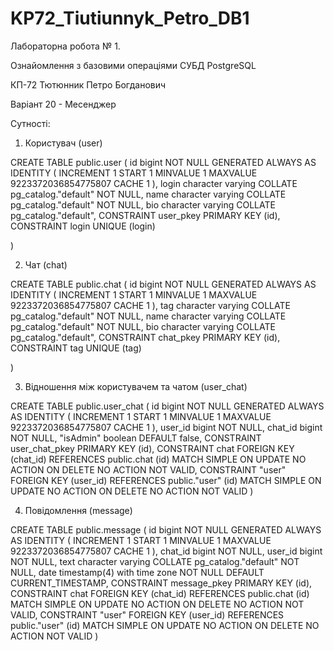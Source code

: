 # KP72_Tiutiunnyk_Petro_DB1

Лабораторна робота № 1.

Ознайомлення з базовими операціями СУБД PostgreSQL

КП-72 Тютюнник Петро Богданович

Варіант 20 - Месенджер

Сутності:

1. Користувач (user)

CREATE TABLE public.user
(
    id bigint NOT NULL GENERATED ALWAYS AS IDENTITY ( INCREMENT 1 START 1 MINVALUE 1 MAXVALUE 9223372036854775807 CACHE 1 ),
    login character varying COLLATE pg_catalog."default" NOT NULL,
    name character varying COLLATE pg_catalog."default" NOT NULL,
    bio character varying COLLATE pg_catalog."default",
    CONSTRAINT user_pkey PRIMARY KEY (id),
    CONSTRAINT login UNIQUE (login)

)

2. Чат (chat)

CREATE TABLE public.chat
(
    id bigint NOT NULL GENERATED ALWAYS AS IDENTITY ( INCREMENT 1 START 1 MINVALUE 1 MAXVALUE 9223372036854775807 CACHE 1 ),
    tag character varying COLLATE pg_catalog."default" NOT NULL,
    name character varying COLLATE pg_catalog."default" NOT NULL,
    bio character varying COLLATE pg_catalog."default",
    CONSTRAINT chat_pkey PRIMARY KEY (id),
    CONSTRAINT tag UNIQUE (tag)

)

3. Відношення між користувачем та чатом (user_chat)

CREATE TABLE public.user_chat
(
    id bigint NOT NULL GENERATED ALWAYS AS IDENTITY ( INCREMENT 1 START 1 MINVALUE 1 MAXVALUE 9223372036854775807 CACHE 1 ),
    user_id bigint NOT NULL,
    chat_id bigint NOT NULL,
    "isAdmin" boolean DEFAULT false,
    CONSTRAINT user_chat_pkey PRIMARY KEY (id),
    CONSTRAINT chat FOREIGN KEY (chat_id)
        REFERENCES public.chat (id) MATCH SIMPLE
        ON UPDATE NO ACTION
        ON DELETE NO ACTION
        NOT VALID,
    CONSTRAINT "user" FOREIGN KEY (user_id)
        REFERENCES public."user" (id) MATCH SIMPLE
        ON UPDATE NO ACTION
        ON DELETE NO ACTION
        NOT VALID
)

4. Повідомлення (message)

CREATE TABLE public.message
(
    id bigint NOT NULL GENERATED ALWAYS AS IDENTITY ( INCREMENT 1 START 1 MINVALUE 1 MAXVALUE 9223372036854775807 CACHE 1 ),
    chat_id bigint NOT NULL,
    user_id bigint NOT NULL,
    text character varying COLLATE pg_catalog."default" NOT NULL,
    date timestamp(4) with time zone NOT NULL DEFAULT CURRENT_TIMESTAMP,
    CONSTRAINT message_pkey PRIMARY KEY (id),
    CONSTRAINT chat FOREIGN KEY (chat_id)
        REFERENCES public.chat (id) MATCH SIMPLE
        ON UPDATE NO ACTION
        ON DELETE NO ACTION
        NOT VALID,
    CONSTRAINT "user" FOREIGN KEY (user_id)
        REFERENCES public."user" (id) MATCH SIMPLE
        ON UPDATE NO ACTION
        ON DELETE NO ACTION
        NOT VALID
)
